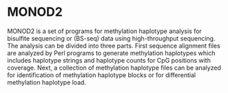 # MONOD2
MONOD2 is a set of programs for methylation haplotype analysis for bisulfite sequencing or (BS-seq) data using high-throughput sequencing.  The analysis can be divided into three parts. First sequence alignment files are analyzed by Perl programs to generate methylation haplotypes which includes haplotype strings and haplotype counts for CpG positions with coverage.  Next, a collection of methylation haplotype files can be analyzed for identification of methylation haplotype blocks or for differential methylation haplotype load. 
